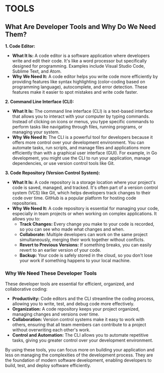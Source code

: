 # TOOLS

## What Are Developer Tools and Why Do We Need Them?

**1. Code Editor:**

- **What It Is:** A code editor is a software application where developers write and edit their code. It's like a word processor but specifically designed for programming. Examples include Visual Studio Code, Sublime Text, and Atom.
- **Why We Need It:** A code editor helps you write code more efficiently by providing features like syntax highlighting (color-coding based on programming language), autocomplete, and error detection. These features make it easier to spot mistakes and write code faster.

**2. Command Line Interface (CLI):**

- **What It Is:** The command line interface (CLI) is a text-based interface that allows you to interact with your computer by typing commands. Instead of clicking on icons or menus, you type specific commands to perform tasks like navigating through files, running programs, or managing your system.
- **Why We Need It:** The CLI is a powerful tool for developers because it offers more control over your development environment. You can automate tasks, run scripts, and manage files and applications more efficiently than with a graphical user interface (GUI). For example, in Go development, you might use the CLI to run your application, manage dependencies, or use version control tools like Git.

**3. Code Repository (Version Control System):**

- **What It Is:** A code repository is a storage location where your project's code is saved, managed, and tracked. It's often part of a version control system (VCS) like Git, which helps developers track changes to their code over time. GitHub is a popular platform for hosting code repositories.
- **Why We Need It:** A code repository is essential for managing your code, especially in team projects or when working on complex applications. It allows you to:
  - **Track Changes:** Every change you make to your code is recorded, so you can see who made what changes and when.
  - **Collaborate:** Multiple developers can work on the same project simultaneously, merging their work together without conflicts.
  - **Revert to Previous Versions:** If something breaks, you can easily revert to an earlier version of your code.
  - **Backup:** Your code is safely stored in the cloud, so you don't lose your work if something happens to your local machine.

### **Why We Need These Developer Tools**

These developer tools are essential for efficient, organized, and collaborative coding:

- **Productivity:** Code editors and the CLI streamline the coding process, allowing you to write, test, and debug code more effectively.
- **Organization:** A code repository keeps your project organized, managing changes and versions over time.
- **Collaboration:** Version control systems make it easy to work with others, ensuring that all team members can contribute to a project without overwriting each other's work.
- **Control and Automation:** The CLI allows you to automate repetitive tasks, giving you greater control over your development environment.

By using these tools, you can focus more on building your application and less on managing the complexities of the development process. They are the foundation of modern software development, enabling developers to build, test, and deploy software efficiently.
